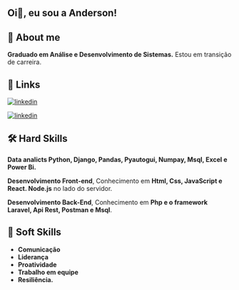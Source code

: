 


## Oi👋, eu sou a Anderson! 


## 🚀 About me
**Graduado em Análise e Desenvolvimento de Sistemas.**
Estou em transição de carreira.  


## 🔗 Links
[![linkedin](https://img.shields.io/badge/portifolio-0A66C?style=for-the-badge&logo=linkedin&logoColor=white)](https://andersonlignelli.netlify.app/)


[![linkedin](https://img.shields.io/badge/linkedin-0A66C2?style=for-the-badge&logo=linkedin&logoColor=white)](https://www.linkedin.com/in/anderson-gouveia-lignelli-0aa33332a/)


## 🛠 Hard Skills

**Data analicts Python, Django, Pandas, Pyautogui, Numpay, Msql, Excel e Power Bi.**

**Desenvolvimento Front-end**, Conhecimento em **Html, Css, JavaScript e React. Node.js** no lado do servidor.

**Desenvolvimento Back-End**, Conhecimento em **Php e o framework Laravel, Api Rest, Postman e Msql**.

## 🤝 Soft Skills

* **Comunicação**
* **Liderança**
* **Proatividade**
* **Trabalho em equipe**
* **Resiliência.**
